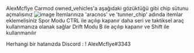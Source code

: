 AlexMcflye Carmod
owned_vehicles'a aşağıdaki gözüktüğü gibi chip sütunu açmalısınız
![image](https://user-images.githubusercontent.com/79186965/136660251-1cb57b50-b523-414c-bffb-82a8b29a3584.png)
İtemlarınıza 'aracnos' ve 'tunner_chip' adında itemlar eklemelisiniz
Spor Modu CTRL ile açılıp kapanır daha seri ve taktiksel araç kullanmanıza olanak sağlar
Drift Modu B ile açılıp kapanır ve Shift ile kullanmanılır 

Herhangi bir hatanızda Discord : ! AlexMcflye#3343
